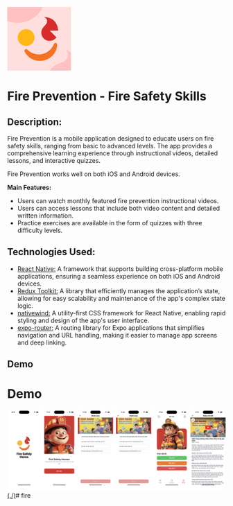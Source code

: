 ![Logo](./assets/images/fire-prevent/Logo_App.png)

# Fire Prevention - Fire Safety Skills

## Description:
Fire Prevention is a mobile application designed to educate users on fire safety skills, ranging from basic to advanced levels. The app provides a comprehensive learning experience through instructional videos, detailed lessons, and interactive quizzes.

Fire Prevention works well on both iOS and Android devices.

**Main Features:**
- Users can watch monthly featured fire prevention instructional videos.
- Users can access lessons that include both video content and detailed written information.
- Practice exercises are available in the form of quizzes with three difficulty levels.

## Technologies Used:
* [React Native:](https://reactnative.dev/) A framework that supports building cross-platform mobile applications, ensuring a seamless experience on both iOS and Android devices.
* [Redux Toolkit:](https://redux-toolkit.js.org/) A library that efficiently manages the application’s state, allowing for easy scalability and maintenance of the app's complex state logic.
* [nativewind:](https://nativewind.dev/) A utility-first CSS framework for React Native, enabling rapid styling and design of the app's user interface.
* [expo-router:](https://expo.dev/router) A routing library for Expo applications that simplifies navigation and URL handling, making it easier to manage app screens and deep linking.
## Demo

# Demo
[![Xem video](./assets/images/screens/image.png)(./)](./assets/images/screens/record.mp4)# fire

